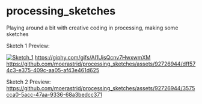 # processing_sketches
Playing around a bit with creative coding in processing, making some sketches


Sketch 1 Preview:

[![Sketch_1](https://giphy.com/gifs/Al1UisQcnv7HwxwmXM)](https://j.gifs.com/XozDkV.gif)
https://giphy.com/gifs/Al1UisQcnv7HwxwmXM
https://github.com/moerastrid/processing_sketches/assets/92726944/dff574c3-e375-409c-aa05-af43e461d625



Sketch 2 Preview:
https://github.com/moerastrid/processing_sketches/assets/92726944/3575cca0-5acc-47aa-9336-68a3bedcc371

